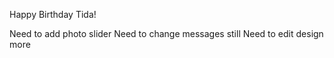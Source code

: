 Happy Birthday Tida!


Need to add photo slider
Need to change messages still
Need to edit design more
